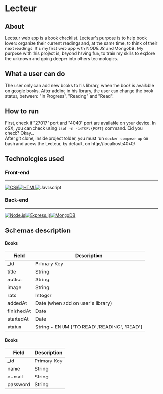 # Lecteur

## About
Lecteur web app is a book checklist. Lecteur's purpose is to help book lovers organize their current readings and, at the same time, to think of their next  readings.
It's my first web app with NODE.JS and MongoDB. My purpose with this project is, beyond having fun, to train my skills to explore the unknown and going deeper into others technologies.

## What a user can do
The user only can add new books to his library, when the book is available on google books. After adding in his library, the user can change the book status, between: "In Progress", "Reading" and "Read".

## How to run

First, check if "27017" port and "4040" port are available on your device. In oSX, you can check using `lsof -n -i4TCP:{PORT}` command.
Did you check?
Okay...
<br>After git clone, inside project folder, you must run `docker compose up` on bash and acess the Lecteur, by default, on http://localhost:4040/ </br>


## Technologies used

### Front-end
----
 <div style="display:flex">
 <a href="https://developer.mozilla.org/pt-BR/docs/Web/CSS">
   <img src="https://img.shields.io/badge/CSS-239120?&style=for-the-badge&logo=css3&logoColor=white" alt="CSS"/>
  </a>
 <a href="https://developer.mozilla.org/pt-BR/docs/Web/CSS">
   <img src="https://img.shields.io/badge/HTML5-E34F26?style=for-the-badge&logo=html5&logoColor=white" alt="HTML"/>
  </a>
 <a><img src="https://img.shields.io/badge/JavaScript-F7DF1E?style=for-the-badge&logo=javascript&logoColor=black" alt="Javascript"/></a>
</div>

### Back-end
----
<div style="display:flex">
 <a href="https://nodejs.org/en/docs/"><img src="https://img.shields.io/badge/Node.js-43853D?style=for-the-badge&logo=node.js&logoColor=white" alt="Node.js" /></a>
 <a href="https://expressjs.com/"><img src="https://img.shields.io/badge/Express.js-404D59?style=for-the-badge" alt="Express.js"/></a>
 <a href="https://www.mongodb.com/"><img src="https://img.shields.io/badge/MongoDB-4EA94B?style=for-the-badge&logo=mongodb&logoColor=white" alt="MongoDB"/></a>
</div>

## Schemas description

#### Books
  
Field | Description
----|----
_id| Primary Key
title| String
author | String
image | String
rate | Integer
addedAt | Date (when add on user's library)
finishedAt | Date
startedAt | Date
status | String - ENUM ['TO READ','READING', 'READ']

#### Books

Field | Description
----|----
_id| Primary Key
name| String
e-mail | String
password | String

